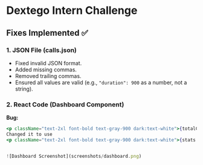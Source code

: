# Dextego Intern Challenge

## Fixes Implemented ✅

### 1. JSON File (calls.json)  
- Fixed invalid JSON format.  
- Added missing commas.  
- Removed trailing commas.  
- Ensured all values are valid (e.g., `"duration": 900` as a number, not a string).  

### 2. React Code (Dashboard Component)  
**Bug:**  
```jsx
<p className="text-2xl font-bold text-gray-900 dark:text-white">{totalCalls}</p>
Changed it to use
<p className="text-2xl font-bold text-gray-900 dark:text-white">{stats.totalCalls}</p>


![Dashboard Screenshot](screenshots/dashboard.png)

